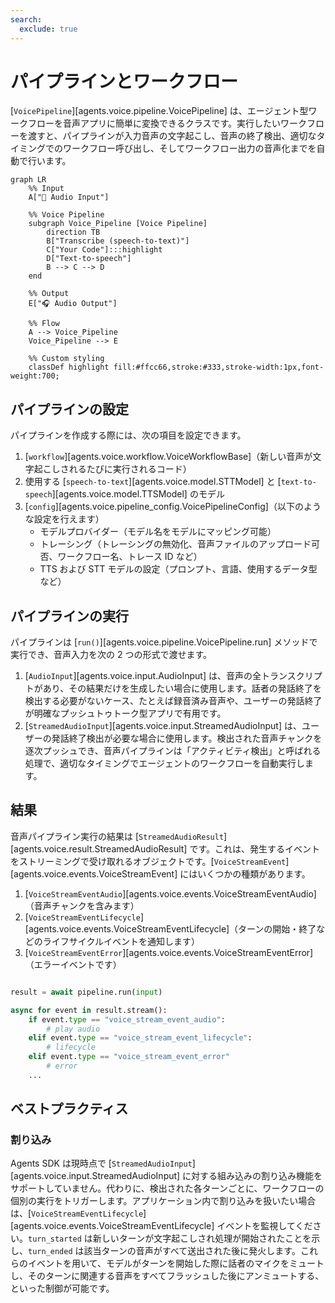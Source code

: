 ```yaml
---
search:
  exclude: true
---
```

# パイプラインとワークフロー

[`VoicePipeline`][agents.voice.pipeline.VoicePipeline] は、エージェント型ワークフローを音声アプリに簡単に変換できるクラスです。実行したいワークフローを渡すと、パイプラインが入力音声の文字起こし、音声の終了検出、適切なタイミングでのワークフロー呼び出し、そしてワークフロー出力の音声化までを自動で行います。

```mermaid
graph LR
    %% Input
    A["🎤 Audio Input"]

    %% Voice Pipeline
    subgraph Voice_Pipeline [Voice Pipeline]
        direction TB
        B["Transcribe (speech-to-text)"]
        C["Your Code"]:::highlight
        D["Text-to-speech"]
        B --> C --> D
    end

    %% Output
    E["🎧 Audio Output"]

    %% Flow
    A --> Voice_Pipeline
    Voice_Pipeline --> E

    %% Custom styling
    classDef highlight fill:#ffcc66,stroke:#333,stroke-width:1px,font-weight:700;

```

## パイプラインの設定

パイプラインを作成する際には、次の項目を設定できます。

1. [`workflow`][agents.voice.workflow.VoiceWorkflowBase]（新しい音声が文字起こしされるたびに実行されるコード）
2. 使用する [`speech-to-text`][agents.voice.model.STTModel] と [`text-to-speech`][agents.voice.model.TTSModel] のモデル
3. [`config`][agents.voice.pipeline_config.VoicePipelineConfig]（以下のような設定を行えます）
    - モデルプロバイダー（モデル名をモデルにマッピング可能）
    - トレーシング（トレーシングの無効化、音声ファイルのアップロード可否、ワークフロー名、トレース ID など）
    - TTS および STT モデルの設定（プロンプト、言語、使用するデータ型など）

## パイプラインの実行

パイプラインは [`run()`][agents.voice.pipeline.VoicePipeline.run] メソッドで実行でき、音声入力を次の 2 つの形式で渡せます。

1. [`AudioInput`][agents.voice.input.AudioInput] は、音声の全トランスクリプトがあり、その結果だけを生成したい場合に使用します。話者の発話終了を検出する必要がないケース、たとえば録音済み音声や、ユーザーの発話終了が明確なプッシュトゥトーク型アプリで有用です。
2. [`StreamedAudioInput`][agents.voice.input.StreamedAudioInput] は、ユーザーの発話終了検出が必要な場合に使用します。検出された音声チャンクを逐次プッシュでき、音声パイプラインは「アクティビティ検出」と呼ばれる処理で、適切なタイミングでエージェントのワークフローを自動実行します。

## 結果

音声パイプライン実行の結果は [`StreamedAudioResult`][agents.voice.result.StreamedAudioResult] です。これは、発生するイベントをストリーミングで受け取れるオブジェクトです。[`VoiceStreamEvent`][agents.voice.events.VoiceStreamEvent] にはいくつかの種類があります。

1. [`VoiceStreamEventAudio`][agents.voice.events.VoiceStreamEventAudio]（音声チャンクを含みます）
2. [`VoiceStreamEventLifecycle`][agents.voice.events.VoiceStreamEventLifecycle]（ターンの開始・終了などのライフサイクルイベントを通知します）
3. [`VoiceStreamEventError`][agents.voice.events.VoiceStreamEventError]（エラーイベントです）

```python

result = await pipeline.run(input)

async for event in result.stream():
    if event.type == "voice_stream_event_audio":
        # play audio
    elif event.type == "voice_stream_event_lifecycle":
        # lifecycle
    elif event.type == "voice_stream_event_error"
        # error
    ...
```

## ベストプラクティス

### 割り込み

Agents SDK は現時点で [`StreamedAudioInput`][agents.voice.input.StreamedAudioInput] に対する組み込みの割り込み機能をサポートしていません。代わりに、検出された各ターンごとに、ワークフローの個別の実行をトリガーします。アプリケーション内で割り込みを扱いたい場合は、[`VoiceStreamEventLifecycle`][agents.voice.events.VoiceStreamEventLifecycle] イベントを監視してください。`turn_started` は新しいターンが文字起こしされ処理が開始されたことを示し、`turn_ended` は該当ターンの音声がすべて送出された後に発火します。これらのイベントを用いて、モデルがターンを開始した際に話者のマイクをミュートし、そのターンに関連する音声をすべてフラッシュした後にアンミュートする、といった制御が可能です。
